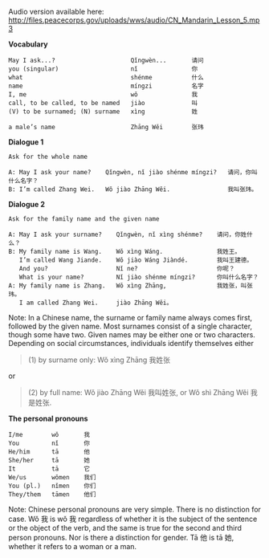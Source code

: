 Audio version available here:
<http://files.peacecorps.gov/uploads/wws/audio/CN_Mandarin_Lesson_5.mp3>

**Vocabulary**

    May I ask...?                     Qǐngwèn...       请问
    you (singular)                    nǐ               你
    what                              shénme           什么
    name                              míngzi           名字
    I, me                             wǒ               我
    call, to be called, to be named   jiào             叫
    (V) to be surnamed; (N) surname   xìng             姓

    a male’s name                     Zhāng Wěi        张玮


**Dialogue 1**

    Ask for the whole name

    A: May I ask your name?    Qǐngwèn, nǐ jiào shénme míngzi?   请问，你叫什么名字？
    B: I’m called Zhang Wei.   Wǒ jiào Zhāng Wěi.                我叫张玮。

**Dialogue 2**

    Ask for the family name and the given name

    A: May I ask your surname?    Qǐngwèn, nǐ xìng shénme?    请问，你姓什么？
    B: My family name is Wang.    Wǒ xìng Wáng.               我姓王。
       I’m called Wang Jiande.    Wǒ jiào Wáng Jiàndé.        我叫王建德。
       And you?                   Nǐ ne?                      你呢？
       What is your name?         Nǐ jiào shénme míngzi?      你叫什么名字？
    A: My family name is Zhang.   Wǒ xìng Zhāng,              我姓张，叫张玮。
       I am called Zhang Wei.     jiào Zhāng Wěi。

Note: In a Chinese name, the surname or family name always comes first, followed
by the given name. Most surnames consist of a single character, though some have
two. Given names may be either one or two characters. Depending on social
circumstances, individuals identify themselves either

> (1) by surname only: Wǒ xìng Zhāng 我姓张

or

> (2) by full name: Wǒ jiào Zhāng Wěi 我叫姓张, or Wǒ shì Zhāng Wěi 我是姓张.


**The personal pronouns**

    I/me        wǒ       我
    You         nǐ       你
    He/him      tā       他
    She/her     tā       她
    It          tā       它
    We/us       wǒmen    我们
    You (pl.)   nǐmen    你们
    They/them   tāmen    他们

Note: Chinese personal pronouns are very simple. There is no distinction for
case. Wǒ 我 is wǒ 我 regardless of whether it is the subject of the sentence or the
object of the verb, and the same is true for the second and third person
pronouns. Nor is there a distinction for gender. Tā 他 is tā 她, whether it refers to
a woman or a man.
